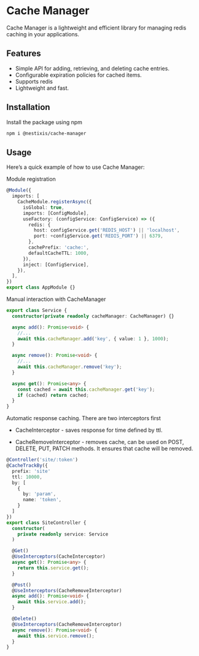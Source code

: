 # Cache Manager

Cache Manager is a lightweight and efficient library for managing redis caching in your applications.

## Features

- Simple API for adding, retrieving, and deleting cache entries.
- Configurable expiration policies for cached items.
- Supports redis
- Lightweight and fast.

## Installation

Install the package using npm

```sh
npm i @nestixis/cache-manager
```

## Usage

Here’s a quick example of how to use Cache Manager:

Module registration

```ts
@Module({
  imports: [
    CacheModule.registerAsync({
      isGlobal: true,
      imports: [ConfigModule],
      useFactory: (configService: ConfigService) => ({
        redis: {
          host: configService.get('REDIS_HOST') || 'localhost',
          port: +configService.get('REDIS_PORT') || 6379,
        },
        cachePrefix: 'cache:',
        defaultCacheTTL: 1000,
      }),
      inject: [ConfigService],
    }),
  ],
})
export class AppModule {}
```

Manual interaction with CacheManager

```ts
export class Service {
  constructor(private readonly cacheManager: CacheManager) {}

  async add(): Promise<void> {
    //...
    await this.cacheManager.add('key', { value: 1 }, 1000);
  }

  async remove(): Promise<void> {
    //...
    await this.cacheManager.remove('key');
  }

  async get(): Promise<any> {
    const cached = await this.cacheManager.get('key');
    if (cached) return cached;
  }
}
```

Automatic response caching. There are two interceptors first

- CacheInterceptor - saves response for time defined by ttl.

- CacheRemoveInterceptor - removes cache, can be used on POST, DELETE, PUT, PATCH methods. It ensures that cache will be removed.

```ts
@Controller('site/:token')
@CacheTrackBy({
  prefix: 'site'
  ttl: 10000,
  by: [
    {
      by: 'param',
      name: 'token',
    }
  ]
})
export class SiteController {
  constructor(
    private readonly service: Service
  )

  @Get()
  @UseInterceptors(CacheInterceptor)
  async get(): Promise<any> {
    return this.service.get();
  }

  @Post()
  @UseInterceptors(CacheRemoveInterceptor)
  async add(): Promise<void> {
    await this.service.add();
  }

  @Delete()
  @UseInterceptors(CacheRemoveInterceptor)
  async remove(): Promise<void> {
    await this.service.remove();
  }
}
```
